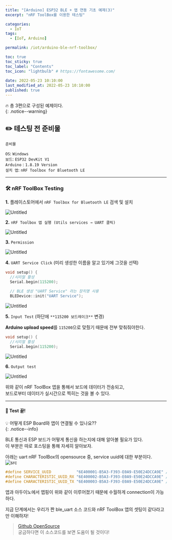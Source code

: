 ```yaml
---
title: "[Arduino] ESP32 BLE + 앱 연동 기초 예제(3)"
excerpt: "nRF ToolBox를 이용한 테스팅"

categories:
  - IoT
tags:
  - [IoT, Arduino]

permalink: /iot/arduino-ble-nrf-toolbox/

toc: true
toc_sticky: true
toc_label: "Contents"
toc_icon: "lightbulb" # https://fontawesome.com/
 
date: 2022-05-23 10:10:00
last_modified_at: 2022-05-23 10:10:00
published: true
---
```


🔥 총 3편으로 구성된 예제이다.  
{: .notice--warning}  

## ✏️ 테스팅 전 준비물

`준비물`  

`OS`: `Windows`  
`보드`: `ESP32 DevKit V1`  
`Arduino` : `1.8.19 Version`  
`설치 앱`: `nRF Toolbox for Bluetooth LE`  

---  

### 🛠️ nRF ToolBox Testing  

**1.** 플레이스토어에서 `nRF Toolbox for Bluetooth LE` 검색 및 설치  

![Untitled](/assets/images/post_img/arduino-ble-nrf-toolbox/Untitled.png)  

**2.** `nRF Toolbox 앱 실행 (Utils services → UART 클릭)`  

![Untitled](/assets/images/post_img/arduino-ble-nrf-toolbox/Untitled1.png)  

**3.** `Permission`  
    
![Untitled](/assets/images/post_img/arduino-ble-nrf-toolbox/Untitled2.png)  

**4.** `UART Service Click` (미리 생성한 이름을 알고 있기에 그것을 선택)  

```cpp
void setup() {
  //시리얼 활성
  Serial.begin(115200);
    
  // BLE 생성 "UART Service" 라는 장치명 사용
  BLEDevice::init("UART Service");
```

![Untitled](/assets/images/post_img/arduino-ble-nrf-toolbox/Untitled3.png)  

**5.** `Input Test` (하단에 `**115200 보드레이크**` 변경)  

**Arduino upload speed**를 `115200`으로 맞췄기 때문에 전부 맞춰줘야한다.  
    
```cpp
void setup() {
  //시리얼 활성
  Serial.begin(115200);
```
![Untitled](/assets/images/post_img/arduino-ble-nrf-toolbox/Untitled4.png)  

**6.** `Output test`  

![Untitled](/assets/images/post_img/arduino-ble-nrf-toolbox/Untitled5.png)  

위와 같이 nRF ToolBox 앱을 통해서 보드에 데이터가 전송되고,  
보드로부터 데이터가 실시간으로 찍히는 것을 볼 수 있다.  

---

#### 🍒 Test 끝!  

💡 어떻게 ESP Board와 앱이 연결될 수 있나요??  
{: .notice--info}   

BLE 통신과 ESP 보드가 어떻게 통신을 하는지에 대해 알아볼 필요가 있다.  
이 부분은 따로 포스팅을 통해 자세히 알아보자.  

아래는 uart nRF ToolBox의 opensource 중, service uuid에 대한 부분이다.  
![src](/assets/images/post_img/arduino-ble-nrf-toolbox/uuid.JPG)  

```cpp
#define SERVICE_UUID           "6E400001-B5A3-F393-E0A9-E50E24DCCA9E" // 서비스 UUID
#define CHARACTERISTIC_UUID_RX "6E400002-B5A3-F393-E0A9-E50E24DCCA9E" // ESP32가 데이터를 입력 받는 캐릭터리스틱 UUID (Rx)
#define CHARACTERISTIC_UUID_TX "6E400003-B5A3-F393-E0A9-E50E24DCCA9E" // ESP32에서 외부로 데이터 보낼 캐릭터리스틱 UUID (Tx)
```  

앱과 아두이노에서 맵핑이 위와 같이 이루어졌기 때문에 수월하게 connection이 가능하다.  

지금 단계에서는 우리가 짠 ble_uart 소스 코드와 nRF ToolBox 앱의 셋팅이 같다라고만 이해하자!

> [Github OpenSource](https://github.com/NordicSemiconductor/Android-nRF-Toolbox/blob/c73f0099ab85e1c5e01afb9c83fbcb98dd335024/profile_uart/src/main/java/no/nordicsemi/android/uart/data/UARTManager.kt)  
> 궁금하다면 이 소스코드를 보면 도움이 될 것이다!